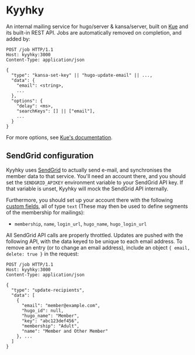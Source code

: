 # Kyyhky

An internal mailing service for hugo/server & kansa/server, built on [Kue] and
its built-in REST API. Jobs are automatically removed on completion, and added
by:

```
POST /job HTTP/1.1
Host: kyyhky:3000
Content-Type: application/json

{
  "type": "kansa-set-key" || "hugo-update-email" || ...,
  "data": {
    "email": <string>,
    ...
  },
  "options": {
    "delay": <ms>,
    "searchKeys": [] || ["email"],
    ...
  }
}
```

For more options, see [Kue's documentation].


## SendGrid configuration

Kyyhky uses [SendGrid] to actually send e-mail, and synchronises the member
data to that service. You'll need an account there, and you should set the
`SENDGRID_APIKEY` environment variable to your SendGrid API key. If that
variable is unset, Kyyhky will mock the SendGrid API internally.

Furthermore, you should set up your account there with the following
[custom fields], all of type `text` (These may then be used to define segments
of the membership for mailings):
- `membership`, `name`, `login_url`, `hugo_name`, `hugo_login_url`

All SendGrid API calls are properly throttled. Updates are pushed with the
following API, with the data keyed to be unique to each email address. To
remove an entry (or to change an email address), include an object
`{ email, delete: true }` in the request:

```
POST /job HTTP/1.1
Host: kyyhky:3000
Content-Type: application/json

{
  "type": "update-recipients",
  "data": [
    {
      "email": "member@example.com",
      "hugo_id": null,
      "hugo_name": "Member",
      "key": "abc123def456",
      "membership": "Adult",
      "name": "Member and Other Member"
    }, ...
  ]
}
```


[Kue]: http://automattic.github.io/kue/
[Kue's documentation]: https://github.com/Automattic/kue/blob/master/Readme.md#post-job
[SendGrid]: https://github.com/sendgrid/sendgrid-nodejs
[custom fields]: https://sendgrid.com/marketing_campaigns/ui/custom_fields
